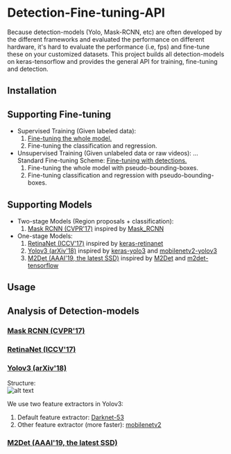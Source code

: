 # Detection-Fine-tuning-API
Because detection-models (Yolo, Mask-RCNN, etc) are often developed by the different frameworks and evaluated the performance on different hardware, it's hard to evaluate the performance (i.e, fps) and fine-tune these on your customized datasets. This project builds all detection-models on keras-tensorflow and provides the general API for training, fine-tuning and detection. 
## Installation
## Supporting Fine-tuning
* Supervised Training (Given labeled data):
    1. [Fine-tuning the whole model.](https://github.com/ultralytics/yolov3/wiki/Train-Custom-Data)
    2. Fine-tuning the classification and regression.
* Unsupervised Training (Given unlabeled data or raw videos):
... Standard Fine-tuning Scheme: [Fine-tuning with detections.](https://eccv2018.org/openaccess/content_ECCV_2018/papers/Yang_Zou_Unsupervised_Domain_Adaptation_ECCV_2018_paper.pdf)
    1. Fine-tuning the whole model with pseudo-bounding-boxes.
    2. Fine-tuning classification and regression with pseudo-bounding-boxes. 
## Supporting Models
* Two-stage Models (Region proposals + classification):
    1. [Mask RCNN (CVPR'17)](https://arxiv.org/abs/1703.06870) inspired by [Mask_RCNN](https://github.com/matterport/Mask_RCNN)
* One-stage Models:
    1. [RetinaNet (ICCV'17)](https://arxiv.org/abs/1708.02002) inspired by [keras-retinanet](https://github.com/fizyr/keras-retinanet)
    2. [Yolov3 (arXiv'18)](https://arxiv.org/abs/1804.02767) inspired by [keras-yolo3](https://github.com/qqwweee/keras-yolo3) and [mobilenetv2-yolov3](https://github.com/fsx950223/mobilenetv2-yolov3)
    3. [M2Det (AAAI'19, the latest SSD)](https://arxiv.org/abs/1811.04533) inspired by [M2Det](https://github.com/qijiezhao/M2Det) and [m2det-tensorflow](https://github.com/tadax/m2det)
## Usage
## Analysis of Detection-models
### [Mask RCNN (CVPR'17)](https://arxiv.org/abs/1703.06870)
### [RetinaNet (ICCV'17)](https://arxiv.org/abs/1708.02002)
### [Yolov3 (arXiv'18)](https://arxiv.org/abs/1804.02767)
Structure:<br/>
![alt text](https://github.com/jacksonly/Detection-Fine-tuning-API/tree/master/Images/yolov3.png)

We use two feature extractors in Yolov3:
1. Default feature extractor: [Darknet-53](https://github.com/qqwweee/keras-yolo3)
2. Other feature extractor (more faster): [mobilenetv2](https://github.com/fsx950223/mobilenetv2-yolov3)
### [M2Det (AAAI'19, the latest SSD)](https://arxiv.org/abs/1811.04533)